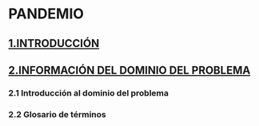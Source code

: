 # PANDEMIO
## [1.INTRODUCCIÓN]('./introduccion.md')
## [2.INFORMACIÓN DEL DOMINIO DEL PROBLEMA]('./')
### 2.1 Introducción al dominio del problema
### 2.2 Glosario de términos
